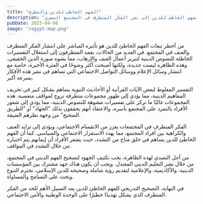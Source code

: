 ```yaml
---
title: "الفهم الخاطئ للدين والتطرف"
description: "كيف يؤدي الفهم الخاطئ للدين إلى نشر الفكر المتطرف في المجتمع المصري"
pubDate: 2025-04-06
image: "/egypt-map.png"
---
```


من أخطر تبعات الفهم الخاطئ للدين هو تأثيره المباشر على انتشار الفكر المتطرف والعنف في المجتمع. في العديد من الحالات، يعمد المتطرفون إلى استغلال التفسيرات الخاطئة للنصوص الدينية لتبرير أعمال العنف والإرهاب، مما يشوه صورة الدين الحقيقي. وهذه الظاهرة ليست جديدة، ولكنها أصبحت أكثر وضوحًا في الفترة الأخيرة، خاصة مع انتشار وسائل الإعلام ووسائل التواصل الاجتماعي التي تساهم في نشر هذه الأفكار بسرعة أكبر.

التفسير المغلوط لبعض الآيات القرآنية أو الأحاديث النبوية يساهم بشكل كبير في تحريف المفاهيم الدينية، مما يؤدي إلى ظهور مجموعات متطرفة تروج لمواقف متعصبة. هذه المجموعات غالبًا ما تركز على تفسيرات مشوهة للنصوص الدينية، مما يؤدي إلى شعور الأفراد بالتمرد على المجتمع بأسره، والاعتقاد أنهم يحققون بذلك "الجهاد" أو "الطريق الصحيح" من وجهة نظرهم الضيقة.

الفكر المتطرف في المجتمعات يعزز من الانقسام الاجتماعي، ويؤدي إلى تزايد العنف والكراهية بين أفراد المجتمع، مما يهدد الاستقرار الاجتماعي والسياسي. كما أن الفهم الخاطئ للدين يساهم في خلق مناخ من التشدد، حيث يشعر الأفراد أن إيمانهم يتم اختباره من خلال التشدد في المواقف.

من أجل التصدي لهذه الظاهرة، يجب تكثيف الجهود لتصحيح الفهم الديني في المجتمع، من خلال نشر التعليم الديني المعتدل. ويجب أن يكون هناك جهد مشترك بين المؤسسات الدينية، والأكاديمية، والإعلامية لتقديم رؤية شاملة وصحيحة للدين الإسلامي، تحترم التنوع وتحث على التسامح والمساواة.

في النهاية، التصحيح التدريجي للفهم الخاطئ للدين يعد السبيل الأهم للحد من الفكر المتطرف الذي يشكل تهديدًا خطيرًا على الوحدة الوطنية والأمن الاجتماعي.
